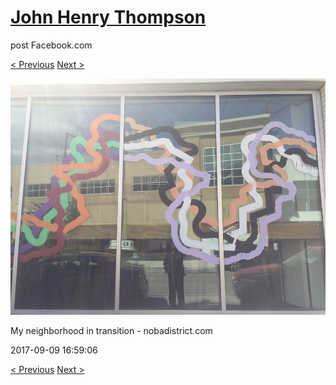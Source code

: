 # [John Henry Thompson](../README.md)
post Facebook.com

[< Previous](2017-09-09-2.md) [Next >](2017-09-09-4.md)

[![](../media/2017-09-09/Timeline-Photos-My-neighborhood-in-transition-nobadistrict-com.jpg)](../README.md)

My neighborhood in transition - nobadistrict.com

2017-09-09 16:59:06

[< Previous](2017-09-09-2.md) [Next >](2017-09-09-4.md)